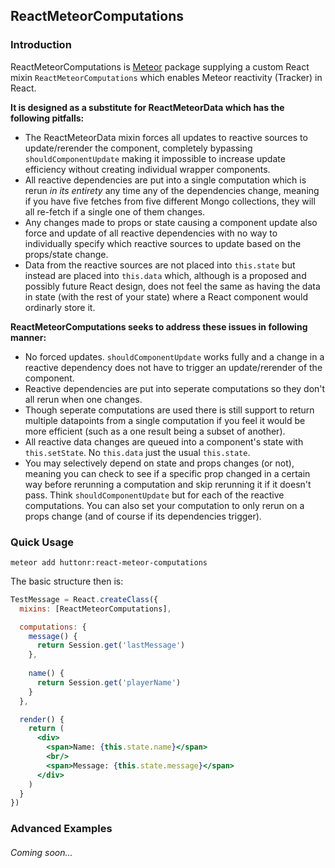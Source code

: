 ## ReactMeteorComputations

### Introduction
ReactMeteorComputations is [Meteor](https://github.com/meteor/meteor) package supplying
a custom React mixin `ReactMeteorComputations` which enables Meteor reactivity (Tracker) in React.

**It is designed as a substitute for ReactMeteorData which has the following pitfalls:**

* The ReactMeteorData mixin forces all updates to reactive sources to update/rerender the component, completely bypassing `shouldComponentUpdate` making it impossible to increase update efficiency without creating individual wrapper components.
* All reactive dependencies are put into a single computation which is rerun *in its entirety* any time any of the dependencies change, meaning if you have five fetches from five different Mongo collections, they will all re-fetch if a single one of them changes.
* Any changes made to props or state causing a component update also force and update of all reactive dependencies with no way to individually specify which reactive sources to update based on the props/state change.
* Data from the reactive sources are not placed into `this.state` but instead are placed into `this.data` which, although is a proposed and possibly future React design, does not feel the same as having the data in state (with the rest of your state) where a React component would ordinarly store it.

**ReactMeteorComputations seeks to address these issues in following manner:**

* No forced updates.  `shouldComponentUpdate` works fully and a change in a reactive dependency does not have to trigger an update/rerender of the component.
* Reactive dependencies are put into seperate computations so they don't all rerun when one changes.
* Though seperate computations are used there is still support to return multiple datapoints from a single computation if you feel it would be more efficient (such as a one result being a subset of another).
* All reactive data changes are queued into a component's state with `this.setState`.  No `this.data` just the usual `this.state`.
* You may selectively depend on state and props changes (or not), meaning you can check to see if a specific prop changed in a certain way before rerunning a computation and skip rerunning it if it doesn't pass.  Think `shouldComponentUpdate` but for each of the reactive computations.  You can also set your computation to only rerun on a props change (and of course if its dependencies trigger).

### Quick Usage

`meteor add huttonr:react-meteor-computations`

The basic structure then is:

```jsx
TestMessage = React.createClass({
  mixins: [ReactMeteorComputations],

  computations: {
    message() {
      return Session.get('lastMessage')
    },
    
    name() {
      return Session.get('playerName')
    }
  },

  render() {
    return (
      <div>
        <span>Name: {this.state.name}</span>
        <br/>
        <span>Message: {this.state.message}</span>
      </div>
    )
  }
})
```

### Advanced Examples
###### *Coming soon...*
